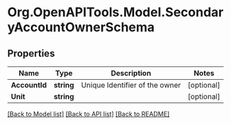 
# Org.OpenAPITools.Model.SecondaryAccountOwnerSchema

## Properties

Name | Type | Description | Notes
------------ | ------------- | ------------- | -------------
**AccountId** | **string** | Unique Identifier of the owner | [optional] 
**Unit** | **string** |  | [optional] 

[[Back to Model list]](../README.md#documentation-for-models)
[[Back to API list]](../README.md#documentation-for-api-endpoints)
[[Back to README]](../README.md)

